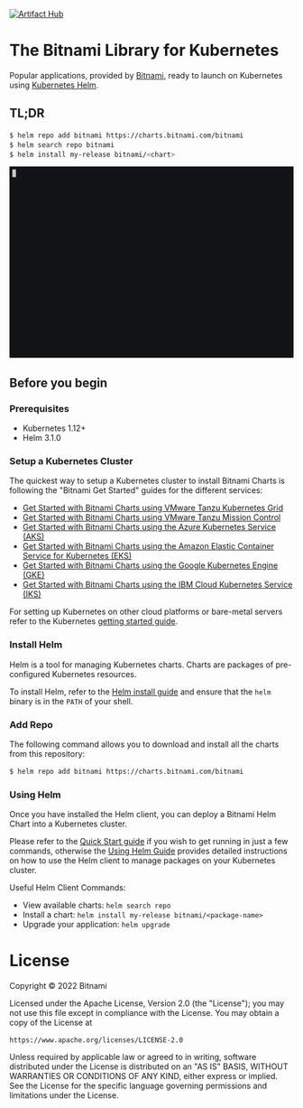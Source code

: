 [![Artifact Hub](https://img.shields.io/endpoint?url=https://artifacthub.io/badge/repository/bitnami)](https://artifacthub.io/packages/search?repo=bitnami)

# The Bitnami Library for Kubernetes

Popular applications, provided by [Bitnami](https://bitnami.com), ready to launch on Kubernetes using [Kubernetes Helm](https://github.com/helm/helm).

## TL;DR

```bash
$ helm repo add bitnami https://charts.bitnami.com/bitnami
$ helm search repo bitnami
$ helm install my-release bitnami/<chart>
```

![Installing a chart](demo.gif)

## Before you begin

### Prerequisites
- Kubernetes 1.12+
- Helm 3.1.0

### Setup a Kubernetes Cluster

The quickest way to setup a Kubernetes cluster to install Bitnami Charts is following the "Bitnami Get Started" guides for the different services:

- [Get Started with Bitnami Charts using VMware Tanzu Kubernetes Grid](https://docs.bitnami.com/kubernetes/get-started-tkg/)
- [Get Started with Bitnami Charts using VMware Tanzu Mission Control](https://docs.bitnami.com/tutorials/tanzu-mission-control-get-started/)
- [Get Started with Bitnami Charts using the Azure Kubernetes Service (AKS)](https://docs.bitnami.com/kubernetes/get-started-aks/)
- [Get Started with Bitnami Charts using the Amazon Elastic Container Service for Kubernetes (EKS)](https://docs.bitnami.com/kubernetes/get-started-eks/)
- [Get Started with Bitnami Charts using the Google Kubernetes Engine (GKE)](https://docs.bitnami.com/kubernetes/get-started-gke/)
- [Get Started with Bitnami Charts using the IBM Cloud Kubernetes Service (IKS)](https://docs.bitnami.com/kubernetes/get-started-charts-iks/)

For setting up Kubernetes on other cloud platforms or bare-metal servers refer to the Kubernetes [getting started guide](https://kubernetes.io/docs/getting-started-guides/).

### Install Helm

Helm is a tool for managing Kubernetes charts. Charts are packages of pre-configured Kubernetes resources.

To install Helm, refer to the [Helm install guide](https://github.com/helm/helm#install) and ensure that the `helm` binary is in the `PATH` of your shell.

### Add Repo

The following command allows you to download and install all the charts from this repository:

```bash
$ helm repo add bitnami https://charts.bitnami.com/bitnami
```

### Using Helm

Once you have installed the Helm client, you can deploy a Bitnami Helm Chart into a Kubernetes cluster.

Please refer to the [Quick Start guide](https://helm.sh/docs/intro/quickstart/) if you wish to get running in just a few commands, otherwise the [Using Helm Guide](https://helm.sh/docs/intro/using_helm/) provides detailed instructions on how to use the Helm client to manage packages on your Kubernetes cluster.

Useful Helm Client Commands:
* View available charts: `helm search repo`
* Install a chart: `helm install my-release bitnami/<package-name>`
* Upgrade your application: `helm upgrade`

# License

Copyright &copy; 2022 Bitnami

Licensed under the Apache License, Version 2.0 (the "License");
you may not use this file except in compliance with the License.
You may obtain a copy of the License at

    https://www.apache.org/licenses/LICENSE-2.0

Unless required by applicable law or agreed to in writing, software
distributed under the License is distributed on an "AS IS" BASIS,
WITHOUT WARRANTIES OR CONDITIONS OF ANY KIND, either express or implied.
See the License for the specific language governing permissions and
limitations under the License.
